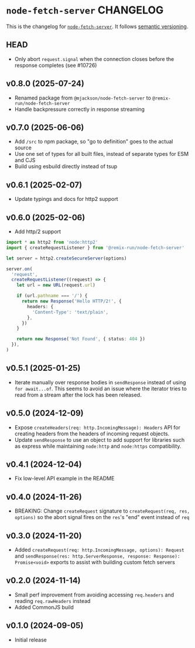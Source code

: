 # `node-fetch-server` CHANGELOG

This is the changelog for [`node-fetch-server`](https://github.com/remix-run/remix/tree/main/packages/node-fetch-server). It follows [semantic versioning](https://semver.org/).

## HEAD

- Only abort `request.signal` when the connection closes before the response completes (see #10726)

## v0.8.0 (2025-07-24)

- Renamed package from `@mjackson/node-fetch-server` to `@remix-run/node-fetch-server`
- Handle backpressure correctly in response streaming

## v0.7.0 (2025-06-06)

- Add `/src` to npm package, so "go to definition" goes to the actual source
- Use one set of types for all built files, instead of separate types for ESM and CJS
- Build using esbuild directly instead of tsup

## v0.6.1 (2025-02-07)

- Update typings and docs for http2 support

## v0.6.0 (2025-02-06)

- Add http/2 support

```ts
import * as http2 from 'node:http2'
import { createRequestListener } from '@remix-run/node-fetch-server'

let server = http2.createSecureServer(options)

server.on(
  'request',
  createRequestListener((request) => {
    let url = new URL(request.url)

    if (url.pathname === '/') {
      return new Response('Hello HTTP/2!', {
        headers: {
          'Content-Type': 'text/plain',
        },
      })
    }

    return new Response('Not Found', { status: 404 })
  }),
)
```

## v0.5.1 (2025-01-25)

- Iterate manually over response bodies in `sendResponse` instead of using `for await...of`. This seems to avoid an issue where the iterator tries to read from a stream after the lock has been released.

## v0.5.0 (2024-12-09)

- Expose `createHeaders(req: http.IncomingMessage): Headers` API for creating headers from the headers of incoming request objects.
- Update `sendResponse` to use an object to add support for libraries such as express while maintaining `node:http` and `node:https` compatibility.

## v0.4.1 (2024-12-04)

- Fix low-level API example in the README

## v0.4.0 (2024-11-26)

- BREAKING: Change `createRequest` signature to `createRequest(req, res, options)` so the abort signal fires on the `res`'s "end" event instead of `req`

## v0.3.0 (2024-11-20)

- Added `createRequest(req: http.IncomingMessage, options): Request` and `sendResponse(res: http.ServerResponse, response: Response): Promise<void>` exports to assist with building custom fetch servers

## v0.2.0 (2024-11-14)

- Small perf improvement from avoiding accessing `req.headers` and reading `req.rawHeaders` instead
- Added CommonJS build

## v0.1.0 (2024-09-05)

- Initial release
